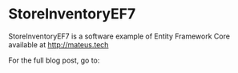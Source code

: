 # StoreInventoryEF7
StoreInventoryEF7 is a software example of Entity Framework Core available at http://mateus.tech

For the full blog post, go to:
